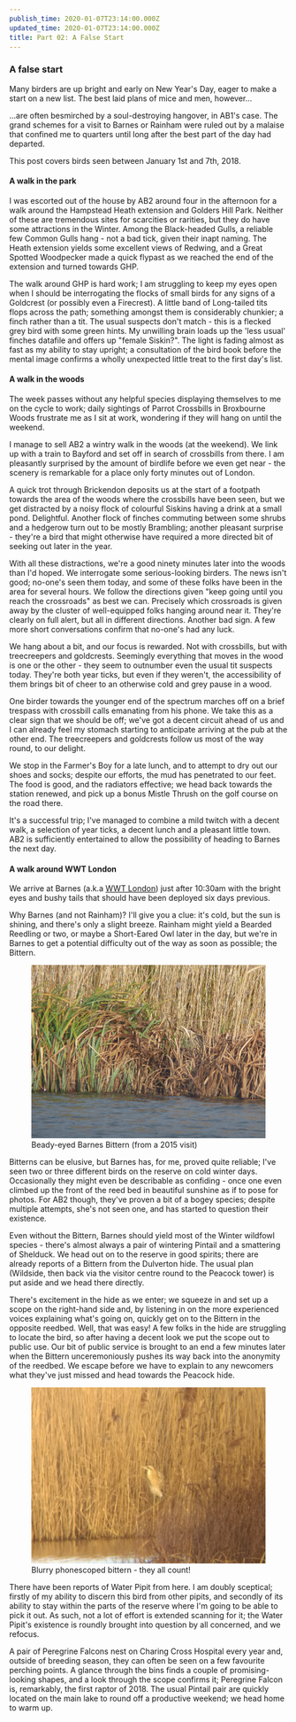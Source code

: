 ```yaml
---
publish_time: 2020-01-07T23:14:00.000Z
updated_time: 2020-01-07T23:14:00.000Z
title: Part 02: A False Start
---
```

### A false start

Many birders are up bright and early on New Year's Day, eager to make
a start on a new list. The best laid plans of mice and men, however...

...are often besmirched by a soul-destroying hangover, in AB1's case.
The grand schemes for a visit to Barnes or Rainham were ruled out by a
 malaise that confined me to quarters until long after the best part of 
 the day had departed.

This post covers birds seen between January 1st and 7th, 2018. 

#### A walk in the park

I was escorted out of the house by AB2 around four in the afternoon
for a walk around the Hampstead Heath extension and Golders Hill
Park. Neither of these are tremendous sites for scarcities or
rarities, but they do have some attractions in the Winter. Among the
Black-headed Gulls, a reliable few Common Gulls hang - not a bad tick,
given their inapt naming. The Heath extension yields some excellent
views of Redwing, and a Great Spotted Woodpecker made a quick flypast
as we reached the end of the extension and turned towards GHP.

The walk around GHP is hard work; I am struggling to keep my eyes open
when I should be interrogating the flocks of small birds for any signs
of a Goldcrest (or possibly even a Firecrest). A little band of
Long-tailed tits flops across the path; something amongst them is
considerably chunkier; a finch rather than a tit. The usual suspects
don't match - this is a flecked grey bird with some green hints. My
unwilling brain loads up the 'less usual' finches datafile and offers
up "female Siskin?". The light is fading almost as fast as my ability
to stay upright; a consultation of the bird book before the mental
image confirms a wholly unexpected little treat to the first day's
list.

#### A walk in the woods

The week passes without any helpful species displaying themselves to
me on the cycle to work; daily sightings of Parrot Crossbills in
Broxbourne Woods frustrate me as I sit at work, wondering if they will
hang on until the weekend.

I manage to sell AB2 a wintry walk in the woods (at the weekend). We link up 
with a train to Bayford and set off in search of crossbills from
there. I am pleasantly surprised by the amount of birdlife before we
even get near - the scenery is remarkable for a place only forty
minutes out of London.

A quick trot through Brickendon deposits us at the start of a footpath
towards the area of the woods where the crossbills have been seen, but
we get distracted by a noisy flock of colourful Siskins having a drink
at a small pond. Delightful. Another flock of finches commuting
between some shrubs and a hedgerow turn out to be mostly Brambling;
another pleasant surprise - they're a bird that might otherwise have
required a more directed bit of seeking out later in the year.

With all these distractions, we're a good ninety minutes later into
the woods than I'd hoped. We interrogate some serious-looking
birders. The news isn't good; no-one's seen them today, and some of
these folks have been in the area for several hours. We follow the
directions given "keep going until you reach the crossroads" as best
we can. Precisely which crossroads is given away by the cluster of
well-equipped folks hanging around near it. They're clearly on full
alert, but all in different directions. Another bad sign. A few more
short conversations confirm that no-one's had any luck.

We hang about a bit, and our focus is rewarded. Not with crossbills,
but with treecreepers and goldcrests. Seemingly everything that moves
in the wood is one or the other - they seem to outnumber even the
usual tit suspects today. They're both year ticks, but even if they
weren't, the accessibility of them brings bit of cheer to an otherwise
cold and grey pause in a wood.

One birder towards the younger end of the spectrum marches off on a
brief trespass with crossbill calls emanating from his phone. We take
this as a clear sign that we should be off; we've got a decent circuit
ahead of us and I can already feel my stomach starting to anticipate
arriving at the pub at the other end. The treecreepers and goldcrests
follow us most of the way round, to our delight.

We stop in the Farmer's Boy for a late lunch, and to attempt to dry
out our shoes and socks; despite our efforts, the mud has penetrated
to our feet. The food is good, and the radiators effective; we head
back towards the station renewed, and pick up a bonus Mistle Thrush on
the golf course on the road there.

It's a successful trip; I've managed to combine a mild twitch with a
decent walk, a selection of year ticks, a decent lunch and a pleasant 
little town. AB2 is sufficiently entertained to allow the
possibility of heading to Barnes the next day.

#### A walk around WWT London

We arrive at Barnes (a.k.a [WWT London](/sites/Barnes_WWT.html)) just after 
10:30am with the bright eyes and bushy tails that should have been deployed six days
previous. 

Why Barnes (and not Rainham)? I'll give you a clue: it's cold, but the sun is
shining, and there's only a slight breeze. Rainham might yield a Bearded 
Reedling or two, or maybe a Short-Eared Owl later in the day, but we're in 
Barnes to get a potential difficulty out of the way as soon as possible; the
Bittern.

<figure class="figure">
  <img
    src="02-bittern.png"
    class="figure-img img-fluid rounded"
    alt="Beady-eyed Bittern at Barnes (from a 2015 visit)"/>
  <figcaption class="figure-caption text-center">
    Beady-eyed Barnes Bittern (from a 2015 visit)
  </figcaption>
</figure>

Bitterns can be elusive, but Barnes has, for me, proved quite
reliable; I've seen two or three different birds on the reserve on
cold winter days. Occasionally they might even be describable as
confiding - once one even climbed up the front of the reed
bed in beautiful sunshine as if to pose for photos. For AB2 though,
they've proven a bit of a bogey species; despite multiple attempts,
she's not seen one, and has started to question their existence.

Even without the Bittern, Barnes should yield most of the Winter
wildfowl species - there's almost always a pair of wintering Pintail
and a smattering of Shelduck. We head out on to the reserve in good
spirits; there are already reports of a Bittern from the Dulverton
hide. The usual plan (Wildside, then back via the visitor centre round
to the Peacock tower) is put aside and we head there directly.

There's excitement in the hide as we enter; we squeeze in and set up a
scope on the right-hand side and, by listening in on the more
experienced voices explaining what's going on, quickly get on to the
Bittern in the opposite reedbed. Well, that was easy! A few folks in
the hide are struggling to locate the bird, so after having a decent
look we put the scope out to public use. Our bit of public service is
brought to an end a few minutes later when the Bittern unceremoniously
pushes its way back into the anonymity of the reedbed. We escape
before we have to explain to any newcomers what they've just missed
and head towards the Peacock hide.

<figure class="figure">
  <img
    src="02-phonescope_bittern.jpg"
    class="figure-img img-fluid rounded"
    alt="Blurry phonescoped bittern - they all count!"/>
  <figcaption class="figure-caption text-center">
    Blurry phonescoped bittern - they all count!
  </figcaption>
</figure>

There have been reports of Water Pipit from here. I am doubly
sceptical; firstly of my ability to discern this bird from other
pipits, and secondly of its ability to stay within the parts of the
reserve where I'm going to be able to pick it out. As such, not a lot
of effort is extended scanning for it; the Water Pipit's existence is
roundly brought into question by all concerned, and we refocus.

A pair of Peregrine Falcons nest on Charing Cross Hospital every year
and, outside of breeding season, they can often be seen on a few favourite 
perching points. A glance through the bins finds a couple of
promising-looking shapes, and a look through the scope confirms it;
Peregrine Falcon is, remarkably, the first raptor of 2018. The usual
Pintail pair are quickly located on the main lake to round off a
productive weekend; we head home to warm up.
